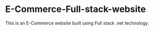 # E-Commerce-Full-stack-website
This is an E-Commerce website built using Full stack .net technology.
